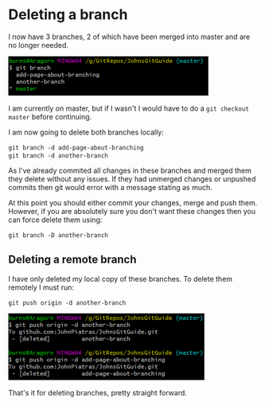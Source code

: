 # Deleting a branch

I now have 3 branches, 2 of which have been merged into master and are no longer needed.

![Screenshot of my branches](images/git_branch_list.png)

I am currently on master, but if I wasn't I would have to do a ```git checkout master``` before continuing.

I am now going to delete both branches locally:

```
git branch -d add-page-about-branching
git branch -d another-branch
```

As I've already commited all changes in these branches and merged them they delete without any issues. If they had unmerged changes or unpushed commits then git would error with a message stating as much.

At this point you should either commit your changes, merge and push them. However, if you are absolutely sure you don't want these changes then you can force delete them using:

```
git branch -D another-branch
```

## Deleting a remote branch

I have only deleted my local copy of these branches. To delete them remotely I must run:

```
git push origin -d another-branch
```

![Screenshot of deleting remote branches](images/git_delete_remote_branches.png)

That's it for deleting branches, pretty straight forward.